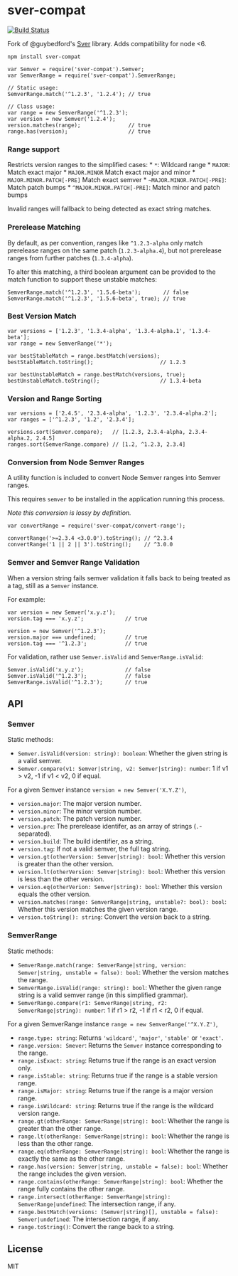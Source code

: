 <h1 id="sver-compat">sver-compat</h1>

<p><a href="https://travis-ci.org/phated/sver-compat"><img src="https://travis-ci.org/phated/sver-compat.svg?branch=master" alt="Build Status" /></a></p>

<p>Fork of @guybedford's <a href="https://github.com/guybedford/sver">Sver</a> library. Adds compatibility for node &lt;6.</p>

<pre><code>npm install sver-compat
</code></pre>

<pre><code class="js">var Semver = require('sver-compat').Semver;
var SemverRange = require('sver-compat').SemverRange;

// Static usage:
SemverRange.match('^1.2.3', '1.2.4'); // true

// Class usage:
var range = new SemverRange('^1.2.3');
var version = new Semver('1.2.4');
version.matches(range);               // true
range.has(version);                   // true
</code></pre>

<h3 id="range-support">Range support</h3>

<p>Restricts version ranges to the simplified cases:
* <code>*</code>: Wildcard range
* <code>MAJOR</code>: Match exact major
* <code>MAJOR.MINOR</code> Match exact major and minor
* <code>MAJOR.MINOR.PATCH[-PRE]</code> Match exact semver
* <code>~MAJOR.MINOR.PATCH[-PRE]</code>: Match patch bumps
* <code>^MAJOR.MINOR.PATCH[-PRE]</code>: Match minor and patch bumps</p>

<p>Invalid ranges will fallback to being detected as exact string matches.</p>

<h3 id="prerelease-matching">Prerelease Matching</h3>

<p>By default, as per convention, ranges like <code>^1.2.3-alpha</code> only match prerelease ranges on the same patch (<code>1.2.3-alpha.4</code>), but
not prerelease ranges from further patches (<code>1.3.4-alpha</code>).</p>

<p>To alter this matching, a third boolean argument can be provided to the match function to support these unstable matches:</p>

<pre><code class="js">SemverRange.match('^1.2.3', '1.5.6-beta');       // false
SemverRange.match('^1.2.3', '1.5.6-beta', true); // true
</code></pre>

<h3 id="best-version-match">Best Version Match</h3>

<pre><code class="js">var versions = ['1.2.3', '1.3.4-alpha', '1.3.4-alpha.1', '1.3.4-beta'];
var range = new SemverRange('*');

var bestStableMatch = range.bestMatch(versions);
bestStableMatch.toString();                     // 1.2.3

var bestUnstableMatch = range.bestMatch(versions, true);
bestUnstableMatch.toString();                   // 1.3.4-beta
</code></pre>

<h3 id="version-and-range-sorting">Version and Range Sorting</h3>

<pre><code class="js">var versions = ['2.4.5', '2.3.4-alpha', '1.2.3', '2.3.4-alpha.2'];
var ranges = ['^1.2.3', '1.2', '2.3.4'];

versions.sort(Semver.compare);   // [1.2.3, 2.3.4-alpha, 2.3.4-alpha.2, 2.4.5]
ranges.sort(SemverRange.compare) // [1.2, ^1.2.3, 2.3.4]
</code></pre>

<h3 id="conversion-from-node-semver-ranges">Conversion from Node Semver Ranges</h3>

<p>A utility function is included to convert Node Semver ranges into Semver ranges.</p>

<p>This requires <code>semver</code> to be installed in the application running this process.</p>

<p><em>Note this conversion is lossy by definition.</em></p>

<pre><code class="js">var convertRange = require('sver-compat/convert-range');

convertRange('&gt;=2.3.4 &lt;3.0.0').toString(); // ^2.3.4
convertRange('1 || 2 || 3').toString();    // ^3.0.0
</code></pre>

<h3 id="semver-and-semver-range-validation">Semver and Semver Range Validation</h3>

<p>When a version string fails semver validation it falls back to being treated as a tag, still as a <code>Semver</code> instance.</p>

<p>For example:</p>

<pre><code class="js">var version = new Semver('x.y.z');
version.tag === 'x.y.z';             // true

version = new Semver('^1.2.3');
version.major === undefined;         // true
version.tag === '^1.2.3';            // true
</code></pre>

<p>For validation, rather use <code>Semver.isValid</code> and <code>SemverRange.isValid</code>:</p>

<pre><code class="js">Semver.isValid('x.y.z');             // false
Semver.isValid('^1.2.3');            // false
SemverRange.isValid('^1.2.3');       // true
</code></pre>

<h2 id="api">API</h2>

<h3 id="semver">Semver</h3>

<p>Static methods:</p>

<ul>
<li><code>Semver.isValid(version: string): boolean</code>: Whether the given string is a valid semver.</li>
<li><code>Semver.compare(v1: Semver|string, v2: Semver|string): number</code>: 1 if v1 > v2, -1 if v1 &lt; v2, 0 if equal.</li>
</ul>

<p>For a given Semver instance <code>version = new Semver('X.Y.Z')</code>,</p>

<ul>
<li><code>version.major</code>: The major version number.</li>
<li><code>version.minor</code>: The minor version number.</li>
<li><code>version.patch</code>: The patch version number.</li>
<li><code>version.pre</code>: The prerelease identifer, as an array of strings (<code>.</code>-separated).</li>
<li><code>version.build</code>: The build identifier, as a string.</li>
<li><code>version.tag</code>: If not a valid semver, the full tag string.</li>
<li><code>version.gt(otherVersion: Semver|string): bool</code>: Whether this version is greater than the other version.</li>
<li><code>version.lt(otherVersion: Semver|string): bool</code>: Whether this version is less than the other version.</li>
<li><code>version.eq(otherVerion: Semver|string): bool</code>: Whether this version equals the other version.</li>
<li><code>version.matches(range: SemverRange|string, unstable?: bool): bool</code>: Whether this version matches the given version range.</li>
<li><code>version.toString(): string</code>: Convert the version back to a string.</li>
</ul>

<h3 id="semverrange">SemverRange</h3>

<p>Static methods:</p>

<ul>
<li><code>SemverRange.match(range: SemverRange|string, version: Semver|string, unstable = false): bool</code>: Whether the version matches the range.</li>
<li><code>SemverRange.isValid(range: string): bool</code>: Whether the given range string is a valid semver range (in this simplified grammar).</li>
<li><code>SemverRange.compare(r1: SemverRange|string, r2: SemverRange|string): number</code>: 1 if r1 > r2, -1 if r1 &lt; r2, 0 if equal.</li>
</ul>

<p>For a given SemverRange instance <code>range = new SemverRange('^X.Y.Z')</code>,</p>

<ul>
<li><code>range.type: string</code>: Returns <code>'wildcard'</code>, <code>'major'</code>, <code>'stable'</code> or <code>'exact'</code>.</li>
<li><code>range.version: Smever</code>: Returns the <code>Semver</code> instance corresponding to the range.</li>
<li><code>range.isExact: string</code>: Returns true if the range is an exact version only.</li>
<li><code>range.isStable: string</code>: Returns true if the range is a stable version range.</li>
<li><code>range.isMajor: string</code>: Returns true if the range is a major version range.</li>
<li><code>range.isWildcard: string</code>: Returns true if the range is the wildcard version range.</li>
<li><code>range.gt(otherRange: SemverRange|string): bool</code>: Whether the range is greater than the other range.</li>
<li><code>range.lt(otherRange: SemverRange|string): bool</code>: Whether the range is less than the other range.</li>
<li><code>range.eq(otherRange: SemverRange|string): bool</code>: Whether the range is exactly the same as the other range.</li>
<li><code>range.has(version: Semver|string, unstable = false): bool</code>: Whether the range includes the given version.</li>
<li><code>range.contains(otherRange: SemverRange|string): bool</code>: Whether the range fully contains the other range.</li>
<li><code>range.intersect(otherRange: SemverRange|string): SemverRange|undefined</code>: The intersection range, if any.</li>
<li><code>range.bestMatch(versions: (Semver|string)[], unstable = false): Semver|undefined</code>: The intersection range, if any.</li>
<li><code>range.toString()</code>: Convert the range back to a string.</li>
</ul>

<h2 id="license">License</h2>

<p>MIT</p>
